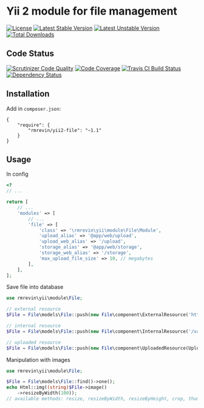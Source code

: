 Yii 2 module for file management
===============================
[![License](https://poser.pugx.org/rmrevin/yii2-file/license.svg)](https://packagist.org/packages/rmrevin/yii2-file)
[![Latest Stable Version](https://poser.pugx.org/rmrevin/yii2-file/v/stable.svg)](https://packagist.org/packages/rmrevin/yii2-file)
[![Latest Unstable Version](https://poser.pugx.org/rmrevin/yii2-file/v/unstable.svg)](https://packagist.org/packages/rmrevin/yii2-file)
[![Total Downloads](https://poser.pugx.org/rmrevin/yii2-file/downloads.svg)](https://packagist.org/packages/rmrevin/yii2-file)

Code Status
-----------
[![Scrutinizer Code Quality](https://scrutinizer-ci.com/g/rmrevin/yii2-file/badges/quality-score.png?b=master)](https://scrutinizer-ci.com/g/rmrevin/yii2-file/?branch=master)
[![Code Coverage](https://scrutinizer-ci.com/g/rmrevin/yii2-file/badges/coverage.png?b=master)](https://scrutinizer-ci.com/g/rmrevin/yii2-file/?branch=master)
[![Travis CI Build Status](https://travis-ci.org/rmrevin/yii2-file.svg)](https://travis-ci.org/rmrevin/yii2-file)
[![Dependency Status](https://www.versioneye.com/user/projects/54119b799e16229fe00000da/badge.svg)](https://www.versioneye.com/user/projects/54119b799e16229fe00000da)

Installation
------------
Add in `composer.json`:
```
{
    "require": {
        "rmrevin/yii2-file": "~1.1"
    }
}
```

Usage
-----
In config
```php
<?
// ...

return [
    // ...
    'modules' => [
        // ...
        'file' => [
            'class' => '\rmrevin\yii\module\File\Module',
            'upload_alias' => '@app/web/upload',
            'upload_web_alias' => '/upload',
            'storage_alias' => '@app/web/storage',
            'storage_web_alias' => '/storage',
            'max_upload_file_size' => 10, // megabytes
        ],
    ],
];

```

Save file into database
```php
use rmrevin\yii\module\File;

// external resource
$File = File\models\File::push(new File\component\ExternalResource('https://www.google.ru/images/srpr/logo11w.png'));

// internal resource
$File = File\models\File::push(new File\component\InternalResource('/var/www/images/pick.png'));

// uploaded resource
$File = File\models\File::push(new File\component\UploadedResource(UploadedFile::getInstance($model, 'file')));
```

Manipulation with images
```php
use rmrevin\yii\module\File;

$File = File\models\File::find()->one();
echo Html::img((string)$File->image()
    ->resizeByWidth(100));
// available methods: resize, resizeByWidth, resizeByHeight, crop, thumbnail, watermark, text
```
